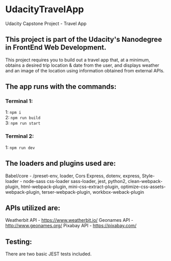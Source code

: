 # UdacityTravelApp
 Udacity Capstone Project - Travel App

## This project is part of the Udacity's Nanodegree in FrontEnd Web Development.

This project requires you to build out a travel app that, at a minimum, obtains a desired trip location & date from the user, and displays weather and an image of the location using information obtained from external APIs. 


## The app runs with the commands:

### Terminal 1:

1: `npm i` </br>
2: `npm run build` </br>
3: `npm run start` </br>

### Terminal 2:

1: `npm run dev`

## The loaders and plugins used are: 
Babel/core - /preset-env, loader, Cors Express, dotenv, express, Style-loader - node-sass css-loader sass-loader, jest, python2, clean-webpack-plugin, html-webpack-plugin, mini-css-extract-plugin, optimize-css-assets-webpack-plugin, terser-webpack-plugin, workbox-weback-plugin

## APIs utilized are:
Weatherbit API - https://www.weatherbit.io/ 
Geonames API - http://www.geonames.org/ 
Pixabay API - https://pixabay.com/ 

## Testing:
There are two basic JEST tests included.